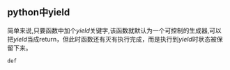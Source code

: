 ## python中yield        
简单来说,只要函数中加个*yield*关键字,该函数就默认为一个可控制的生成器,可以把*yield*当成return，但此时函数还有灭有执行完成，而是执行到*yield*时状态被保留下来。
```
def 

```